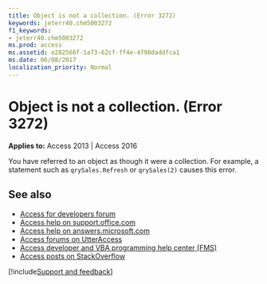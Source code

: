 ```yaml
---
title: Object is not a collection. (Error 3272)
keywords: jeterr40.chm5003272
f1_keywords:
- jeterr40.chm5003272
ms.prod: access
ms.assetid: e282566f-1a73-62cf-ff4e-4f98daddfca1
ms.date: 06/08/2017
localization_priority: Normal
---
```



# Object is not a collection. (Error 3272)

  

**Applies to:** Access 2013 | Access 2016

You have referred to an object as though it were a collection. For example, a statement such as  `qrySales.Refresh` or `qrySales(2)` causes this error.

## See also

- [Access for developers forum](https://social.msdn.microsoft.com/Forums/office/home?forum=accessdev)
- [Access help on support.office.com](https://support.office.com/search/results?query=Access)
- [Access help on answers.microsoft.com](https://answers.microsoft.com/)
- [Access forums on UtterAccess](https://www.utteraccess.com/forum/index.php?act=idx)
- [Access developer and VBA programming help center (FMS)](https://www.fmsinc.com/MicrosoftAccess/developer/)
- [Access posts on StackOverflow](https://stackoverflow.com/questions/tagged/ms-access)

[!include[Support and feedback](~/includes/feedback-boilerplate.md)]